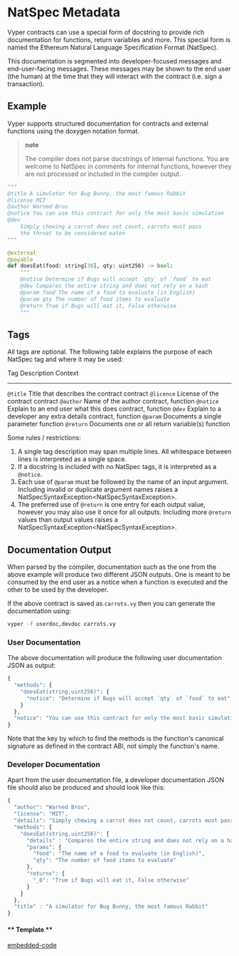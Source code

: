 # NatSpec Metadata

Vyper contracts can use a special form of docstring to provide rich
documentation for functions, return variables and more. This special
form is named the Ethereum Natural Language Specification Format
(NatSpec).

This documentation is segmented into developer-focused messages and
end-user-facing messages. These messages may be shown to the end user
(the human) at the time that they will interact with the contract (i.e.
sign a transaction).

## Example

Vyper supports structured documentation for contracts and external
functions using the doxygen notation format.

> **note**
>
> The compiler does not parse docstrings of internal functions. You are
> welcome to NatSpec in comments for internal functions, however they
> are not processed or included in the compiler output.

```python
"""
@title A simulator for Bug Bunny, the most famous Rabbit
@license MIT
@author Warned Bros
@notice You can use this contract for only the most basic simulation
@dev
    Simply chewing a carrot does not count, carrots must pass
    the throat to be considered eaten
"""

@external
@payable
def doesEat(food: string[30], qty: uint256) -> bool:
    """
    @notice Determine if Bugs will accept `qty` of `food` to eat
    @dev Compares the entire string and does not rely on a hash
    @param food The name of a food to evaluate (in English)
    @param qty The number of food items to evaluate
    @return True if Bugs will eat it, False otherwise
    """
```

## Tags

All tags are optional. The following table explains the purpose of each
NatSpec tag and where it may be used:

Tag Description Context

---

`@title` Title that describes the contract contract
`@licence` License of the contract contract
`@author` Name of the author contract, function
`@notice` Explain to an end user what this does contract, function
`@dev` Explain to a developer any extra details contract, function
`@param` Documents a single parameter function
`@return` Documents one or all return variable(s) function

Some rules / restrictions:

1.  A single tag description may span multiple lines. All whitespace
    between lines is interpreted as a single space.
2.  If a docstring is included with no NatSpec tags, it is interpreted
    as a `@notice`.
3.  Each use of `@param` must be followed by the name of an input
    argument. Including invalid or duplicate argument names raises a
    NatSpecSyntaxException\<NatSpecSyntaxException\>.
4.  The preferred use of `@return` is one entry for each output value,
    however you may also use it once for all outputs. Including more
    `@return` values than output values raises a
    NatSpecSyntaxException\<NatSpecSyntaxException\>.

## Documentation Output

When parsed by the compiler, documentation such as the one from the
above example will produce two different JSON outputs. One is meant to
be consumed by the end user as a notice when a function is executed and
the other to be used by the developer.

If the above contract is saved as `carrots.vy` then you can generate the
documentation using:

```bash
vyper -f userdoc,devdoc carrots.vy
```

### User Documentation

The above documentation will produce the following user documentation
JSON as output:

```javascript
{
  "methods": {
    "doesEat(string,uint256)": {
      "notice": "Determine if Bugs will accept `qty` of `food` to eat"
    }
  },
  "notice": "You can use this contract for only the most basic simulation"
}
```

Note that the key by which to find the methods is the function's
canonical signature as defined in the contract ABI, not simply the
function's name.

### Developer Documentation

Apart from the user documentation file, a developer documentation JSON
file should also be produced and should look like this:

```javascript
{
  "author": "Warned Bros",
  "license": "MIT",
  "details": "Simply chewing a carrot does not count, carrots must pass the throat to be considered eaten",
  "methods": {
    "doesEat(string,uint256)": {
      "details" : "Compares the entire string and does not rely on a hash",
      "params": {
        "food": "The name of a food to evaluate (in English)",
        "qty": "The number of food items to evaluate"
      },
      "returns": {
        "_0": "True if Bugs will eat it, False otherwise"
      }
    }
  },
  "title" : "A simulator for Bug Bunny, the most famous Rabbit"
}
```

<!-- tabs:start -->

#### ** Template **

[embedded-code](../assets/1/1.1-template-code.vy ':include :type=code embed-template')

<!-- tabs:end -->
